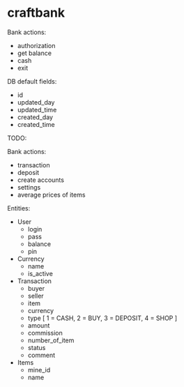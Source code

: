 # craftbank

Bank actions:
- authorization
- get balance
- cash
- exit

DB default fields:
- id
- updated_day
- updated_time
- created_day
- created_time

TODO:

Bank actions:
- transaction
- deposit
- create accounts
- settings
- average prices of items

Entities:
- User
  - login
  - pass
  - balance
  - pin
- Currency
  - name
  - is_active
- Transaction
  - buyer
  - seller
  - item
  - currency
  - type [
    1 = CASH,
    2 = BUY,
    3 = DEPOSIT,
    4 = SHOP
  ]
  - amount
  - commission
  - number_of_item
  - status
  - comment
- Items
  - mine_id
  - name
